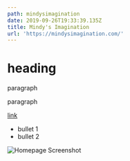 ```yaml
---
path: mindysimagination
date: 2019-09-26T19:33:39.135Z
title: Mindy's Imagination
url: 'https://mindysimagination.com/'
---
```

# heading

paragraph

paragraph

[link](https://mindysimagination.com/)

* bullet 1
* bullet 2

![Homepage Screenshot](/assets/homepagesample-9-19.png)
